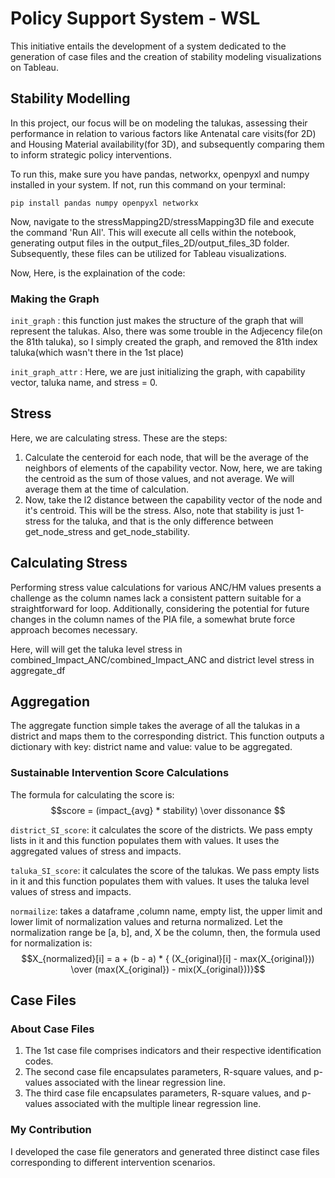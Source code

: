 
# Policy Support System - WSL

This initiative entails the development of a system dedicated to the generation of case files and the creation of stability modeling visualizations on Tableau.


## Stability Modelling

In this project, our focus will be on modeling the talukas, assessing their performance in relation to various factors like Antenatal care visits(for 2D) and Housing Material availability(for 3D), and subsequently comparing them to inform strategic policy interventions.

To run this, make sure you have pandas, networkx, openpyxl and numpy installed in your system. If not, run this command on your terminal:

```
pip install pandas numpy openpyxl networkx
```

Now, navigate to the stressMapping2D/stressMapping3D file and execute the command 'Run All'. This will execute all cells within the notebook, generating output files in the output_files_2D/output_files_3D folder. Subsequently, these files can be utilized for Tableau visualizations.

Now, Here, is the explaination of the code:

### Making the Graph

`init_graph` : this function just makes the structure of the graph that will represent the talukas. Also, there was some trouble in the Adjecency file(on the 81th taluka), so I simply created the graph, and removed the 81th index taluka(which wasn't there in the 1st place)

`init_graph_attr` : Here, we are just initializing the graph, with capability vector, taluka name, and stress = 0.

## Stress

Here, we are calculating stress. These are the steps:

1. Calculate the centeroid for each node, that will be the average of the neighbors of elements of the capability vector. Now, here, we are taking the centroid as the sum of those values, and not average. We will average them at the time of calculation.
2. Now, take the l2 distance between the capability vector of the node and it's centroid. This will be the stress. Also, note that stability is just 1-stress for the taluka, and that is the only difference between get_node_stress and get_node_stability.


## Calculating Stress

Performing stress value calculations for various ANC/HM values presents a challenge as the column names lack a consistent pattern suitable for a straightforward for loop. Additionally, considering the potential for future changes in the column names of the PIA file, a somewhat brute force approach becomes necessary.

Here, will will get the taluka level stress in combined_Impact_ANC/combined_Impact_ANC and district level stress in aggregate_df

## Aggregation

The aggregate function simple takes the average of all the talukas in a district and maps them to the corresponding district. This function outputs a dictionary with key: district name and value: value to be aggregated.

### Sustainable Intervention Score Calculations

The formula for calculating the score is: $$score = (impact_{avg} * stability) \over dissonance $$

`district_SI_score`: it calculates the score of the districts. We pass empty lists in it and this function populates them with values. It uses the aggregated values of stress and impacts.

`taluka_SI_score`: it calculates the score of the talukas. We pass empty lists in it and this function populates them with values. It uses the taluka level values of stress and impacts.

`normailize`: takes a dataframe ,column name, empty list, the upper limit and lower limit of normalization values and returna normalized. Let the normalization range be [a, b], and, X be the column, then, the formula used for normalization is: $$X_{normalized}[i] = a + (b - a) * { (X_{original}[i] - max(X_{original})) \over (max(X_{original}) - mix(X_{original}))}$$

## Case Files

### About Case Files
1. The 1st case file comprises indicators and their respective identification codes.
2. The second case file encapsulates parameters, R-square values, and p-values associated with the linear regression line.
3. The third case file encapsulates parameters, R-square values, and p-values associated with the multiple linear regression line.

### My Contribution

I developed the case file generators and generated three distinct case files corresponding to different intervention scenarios.
